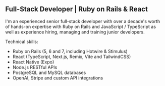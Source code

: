 ## Full-Stack Developer | Ruby on Rails & React

I'm an experienced senior full-stack developer with over a decade's worth of hands-on expertise with Ruby on Rails and JavaScript / TypeScript as well as experience hiring, managing and training junior developers.

Technical skills:
- Ruby on Rails (5, 6 and 7, including Hotwire & Stimulus)
- React (TypeScript, Next.js, Remix, Vite and TailwindCSS)
- React Native (Expo)
- Node.js RESTful APIs
- PostgreSQL and MySQL databases
- OpenAI, Stripe and custom API integrations

<!--
**carldaws/carldaws** is a ✨ _special_ ✨ repository because its `README.md` (this file) appears on your GitHub profile.

Here are some ideas to get you started:

- 🔭 I’m currently working on ...
- 🌱 I’m currently learning ...
- 👯 I’m looking to collaborate on ...
- 🤔 I’m looking for help with ...
- 💬 Ask me about ...
- 📫 How to reach me: ...
- 😄 Pronouns: ...
- ⚡ Fun fact: ...
-->

